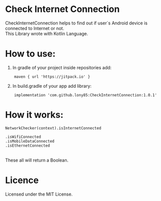 # Check Internet Connection
CheckInternetConnection helps to find out if user`s Android device is connected to Internet or not. 
<br>
This Library wrote with Kotlin Language.
</br>
# How to use:
1. In gradle of your project inside repositories add:
```
    maven { url 'https://jitpack.io' }
```
2. In build.gradle of your app add library:
```
    implementation 'com.github.lony85:CheckInternetConnection:1.0.1'

```

# How it works:
```
NetworkChecker(context).isInternetConnected
```
```
.isWifiConnected
.isMobileDataConnected
.isEthernetConnected
```
<br>
These all will return a Boolean.
</br>

# Licence
Licensed under the MIT License.
